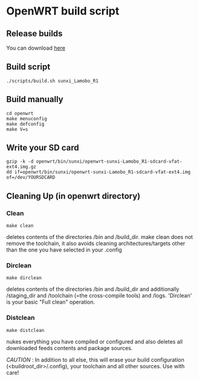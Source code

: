 # OpenWRT build script

## Release builds

You can download [here](https://github.com/aarnaud/openwrt-build-script/releases)

## Build script

````
./scripts/build.sh sunxi_Lamobo_R1
````

## Build manually

````
cd openwrt
make menuconfig
make defconfig
make V=s
````

## Write your SD card

````
gzip -k -d openwrt/bin/sunxi/openwrt-sunxi-Lamobo_R1-sdcard-vfat-ext4.img.gz
dd if=openwrt/bin/sunxi/openwrt-sunxi-Lamobo_R1-sdcard-vfat-ext4.img of=/dev/YOURSDCARD
````

## Cleaning Up (in openwrt directory)

### Clean

````
make clean
````

deletes contents of the directories /bin and /build_dir. make clean does not remove the toolchain, it also avoids cleaning architectures/targets other than the one you have selected in your .config


### Dirclean

````
make dirclean
````

deletes contents of the directories /bin and /build_dir and additionally /staging_dir and /toolchain (=the cross-compile tools) and /logs. 'Dirclean' is your basic "Full clean" operation.

### Distclean

````
make distclean
````

nukes everything you have compiled or configured and also deletes all downloaded feeds contents and package sources.

*CAUTION* : In addition to all else, this will erase your build configuration (<buildroot_dir>/.config), your toolchain and all other sources. Use with care!
